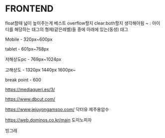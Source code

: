 # FRONTEND
float할때 넓이 높이주는게 베스트 overflow할지 clear:both할지 생각해야됨
 ~ : 아이디를 해당하는 태그의 형제(같은레벨)들 중에 아래에 있는(동생) 태그

 Mobile - 320px~600px 

 tablet - 601px~768px

 저해상도pc - 769px~1024px

 고해상도 - 1320px 1440px 1600px~

 break point - 600

 https://mediaqueri.es/3/

 https://www.dbcut.com/

 https://www.jejuyongamsoo.com/ 닥터유 제주용암수

 https://web.dominos.co.kr/main 도미노피자

 빙그레